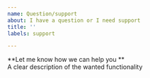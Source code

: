 ```yaml
---
name: Question/support
about: I have a question or I need support
title: ''
labels: support

---
```


**Let me know how we can help you **  
A clear description of the wanted functionality
